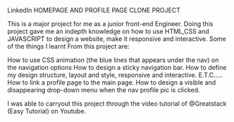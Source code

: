 LinkedIn HOMEPAGE AND PROFILE PAGE CLONE PROJECT

This is a major project for me as a junior front-end Engineer. Doing this project gave me an indepth knowledge on how to use HTML,CSS and JAVASCRIPT to design a website, make it responsive and interactive. Some of the things I learnt From this project are:

   How to use CSS animation (the blue lines that appears under the nav) on the navigation options
   How to design a sticky navigation bar.
   How to define my design structure, layout and style, responsive and interactive.
   E.T.C.....
   How to link a profile page to the main page.
   How to design a visible and disappearing drop-down menu when the nav profile pic is clicked.
   
I was able to carryout this project through the video tutorial of @Greatstack (Easy Tutorial) on Youtube.
